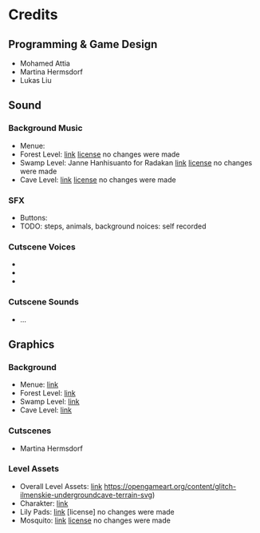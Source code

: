 # Credits
## Programming & Game Design
- Mohamed Attia
- Martina Hermsdorf
- Lukas Liu
## Sound
### Background Music
- Menue:
- Forest Level: [link](https://opengameart.org/content/snow-about-a-castle) [license](https://www.gnu.org/licenses/gpl-3.0.html) no changes were made
- Swamp Level: Janne Hanhisuanto for Radakan [link](https://opengameart.org/content/radakan-del-erad) [license](https://creativecommons.org/licenses/by-sa/3.0/) no changes were made
- Cave Level: [link](https://opengameart.org/content/ice-cave) [license](https://creativecommons.org/licenses/by/4.0/) no changes were made
### SFX
- Buttons:
- TODO: steps, animals, background noices: self recorded
### Cutscene Voices
- 
- 
- 
### Cutscene Sounds
- ...
## Graphics
### Background
- Menue: [link](https://www.vecteezy.com/vector-art/157170-scooter-pizzeria-free-vector)
- Forest Level: [link](https://cutewallpaper.org/download.php?file=/21/magic-forest-wallpapers/Enchanted-Forest-Wallpaper-Download-Enchanted-village-on-.jpg)
- Swamp Level: [link](https://cutewallpaper.org/21/swamp-wallpapers/44+-Louisiana-Swamp-Wallpaper-on-WallpaperSafari.jpg)
- Cave Level: [link](https://cutewallpaper.org/download.php?file=/21/cave-backgrounds/Free-download-cave-interior-background-by-sketcheth-digital-.jpg)
### Cutscenes
- Martina Hermsdorf
### Level Assets
- Overall Level Assets: [link](https://www.glitchthegame.com/)
https://opengameart.org/content/glitch-ilmenskie-undergroundcave-terrain-svg)
- Charakter: [link](https://opengameart.org/content/the-boy-free-sprites)
- Lily Pads: [link](https://opengameart.org/content/water-lily) [license] no changes were made
- Mosquito: [link](https://opengameart.org/content/lazy-mosquito) [license](https://creativecommons.org/licenses/by/4.0/) no changes were made